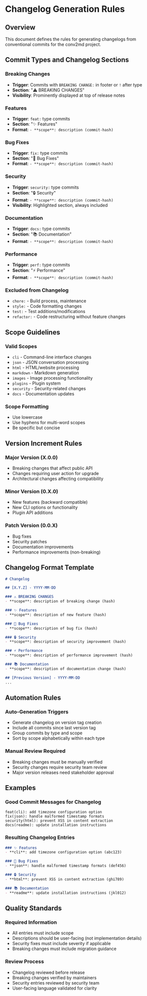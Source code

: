 # Changelog Generation Rules

## Overview
This document defines the rules for generating changelogs from conventional commits for the conv2md project.

## Commit Types and Changelog Sections

### Breaking Changes
- **Trigger**: Commits with `BREAKING CHANGE:` in footer or `!` after type
- **Section**: "⚠️ BREAKING CHANGES"
- **Visibility**: Prominently displayed at top of release notes

### Features
- **Trigger**: `feat:` type commits
- **Section**: "✨ Features"
- **Format**: `- **scope**: description (commit-hash)`

### Bug Fixes
- **Trigger**: `fix:` type commits  
- **Section**: "🐛 Bug Fixes"
- **Format**: `- **scope**: description (commit-hash)`

### Security
- **Trigger**: `security:` type commits
- **Section**: "🔒 Security"
- **Format**: `- **scope**: description (commit-hash)`
- **Visibility**: Highlighted section, always included

### Documentation
- **Trigger**: `docs:` type commits
- **Section**: "📚 Documentation"
- **Format**: `- **scope**: description (commit-hash)`

### Performance
- **Trigger**: `perf:` type commits
- **Section**: "⚡ Performance"
- **Format**: `- **scope**: description (commit-hash)`

### Excluded from Changelog
- `chore:` - Build process, maintenance
- `style:` - Code formatting changes
- `test:` - Test additions/modifications
- `refactor:` - Code restructuring without feature changes

## Scope Guidelines

### Valid Scopes
- `cli` - Command-line interface changes
- `json` - JSON conversation processing
- `html` - HTML/website processing  
- `markdown` - Markdown generation
- `images` - Image processing functionality
- `plugins` - Plugin system
- `security` - Security-related changes
- `docs` - Documentation updates

### Scope Formatting
- Use lowercase
- Use hyphens for multi-word scopes
- Be specific but concise

## Version Increment Rules

### Major Version (X.0.0)
- Breaking changes that affect public API
- Changes requiring user action for upgrade
- Architectural changes affecting compatibility

### Minor Version (0.X.0)
- New features (backward compatible)
- New CLI options or functionality
- Plugin API additions

### Patch Version (0.0.X)
- Bug fixes
- Security patches
- Documentation improvements
- Performance improvements (non-breaking)

## Changelog Format Template

```markdown
# Changelog

## [X.Y.Z] - YYYY-MM-DD

### ⚠️ BREAKING CHANGES
- **scope**: description of breaking change (hash)

### ✨ Features  
- **scope**: description of new feature (hash)

### 🐛 Bug Fixes
- **scope**: description of bug fix (hash)

### 🔒 Security
- **scope**: description of security improvement (hash)

### ⚡ Performance
- **scope**: description of performance improvement (hash)

### 📚 Documentation
- **scope**: description of documentation change (hash)

## [Previous Version] - YYYY-MM-DD
...
```

## Automation Rules

### Auto-Generation Triggers
- Generate changelog on version tag creation
- Include all commits since last version tag
- Group commits by type and scope
- Sort by scope alphabetically within each type

### Manual Review Required
- Breaking changes must be manually verified
- Security changes require security team review
- Major version releases need stakeholder approval

## Examples

### Good Commit Messages for Changelog
```
feat(cli): add timezone configuration option
fix(json): handle malformed timestamp formats  
security(html): prevent XSS in content extraction
docs(readme): update installation instructions
```

### Resulting Changelog Entries
```markdown
### ✨ Features
- **cli**: add timezone configuration option (abc123)

### 🐛 Bug Fixes
- **json**: handle malformed timestamp formats (def456)

### 🔒 Security  
- **html**: prevent XSS in content extraction (ghi789)

### 📚 Documentation
- **readme**: update installation instructions (jkl012)
```

## Quality Standards

### Required Information
- All entries must include scope
- Descriptions should be user-facing (not implementation details)
- Security fixes must include severity if applicable
- Breaking changes must include migration guidance

### Review Process
- Changelog reviewed before release
- Breaking changes verified by maintainers
- Security entries reviewed by security team
- User-facing language validated for clarity